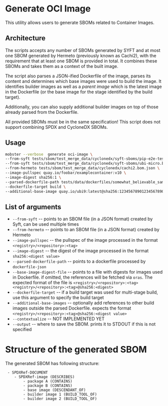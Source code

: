 # Generate OCI Image

This utility allows users to generate SBOMs related to Container Images.

## Architecture

The scripts accepts any number of SBOMs generated by SYFT and at most one SBOM
generated by Hermeto (previously known as Cachi2), with the requirement that
at least one SBOM is provided in total. It combines these SBOMs
and takes them as a context of the built image.

The script also parses a JSON-ified Dockerfile of the image, parses its
content and determines which base images were used to build the image.
It identifies builder images as well as a _parent image_ which is the
latest image in the Dockerfile (or the base image for the stage identified
by the build target).

Additionally, you can also supply additional builder images on top of those
already parsed from the Dockerfile.

All provided SBOMs must be in the same specification! This script does not
support combining SPDX and CycloneDX SBOMs.

## Usage

```bash
mobster --verbose  generate oci-image \
--from-syft tests/sbom/test_merge_data/cyclonedx/syft-sboms/pip-e2e-test.bom.json \
--from-syft tests/sbom/test_merge_data/cyclonedx/syft-sboms/ubi-micro.bom.json \
--from-hermeto tests/sbom/test_merge_data/cyclonedx/cachi2.bom.json \
--image-pullspec quay.io/foobar/examplecontainer:v10 \
--image-digest sha256:1 \
--parsed-dockerfile-path tests/data/dockerfiles/somewhat_believable_sample/parsed.json \
--dockerfile-target build \
--additional-base-image quay.io/ubi9:latest@sha256:123456789012345678901234567789012
```

## List of arguments
- `--from-syft` -- points to an SBOM file (in a JSON format) created by Syft, can be used multiple times
- `--from-hermeto` -- points to an SBOM file (in a JSON format) created by Hermeto
- `--image-pullspec` -- the pullspec of the image processed in the format `<registry>/<repository>:<tag>`
- `--image-digest` -- the digest of the image processed in the format `sha256:<digest value>`
- `--parsed-dockerfile-path` -- points to a dockerfile processed by `dockerfile-json`
- `--base-image-digest-file` -- points to a file with digests for images used in Dockerfile.
  if omitted, the references will be fetched via `oras`. The expected format of the file is
  `<registry>/<repository>:<tag> <registry>/<repository>:<tag>@sha256:<digest>`
- `--dockerfile-target` -- if a build target was used for multi-stage build, use this argument to specify the build target
- `--additional-base-images` -- optionally add references to other build images outside the parsed Dockerfile.
  expects the format `<registry>/<repository>:<tag>@sha256:<digest value>`
- `--contextualize` -- NOT IMPLEMENTED YET
- `--output` -- where to save the SBOM. prints it to STDOUT if this is not specified


# Structure of the generated SBOM

The generated SBOM has following structure:
```
 - SPDXRef-DOCUMENT
    - SPDXRef-image (DESCRIBES)
        - package A (CONTAINS)
        - package B (CONTAINS)
        - base image (DESCENDANT_OF)
        - builder image 1 (BUILD_TOOL_OF)
        - builder image 2 (BUILD_TOOL_OF)
```
